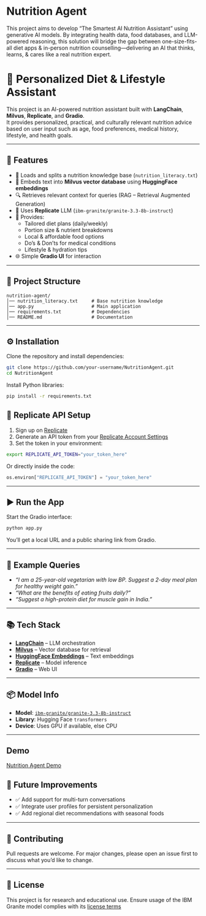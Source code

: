 # Nutrition Agent
This project aims to develop “The Smartest AI Nutrition Assistant” using generative AI models. By integrating health data, food databases, and LLM-powered reasoning, this solution will bridge the gap between one-size-fits-all diet apps &amp; in-person nutrition counselling—delivering an AI that thinks, learns, &amp; cares like a real nutrition expert.

# 🥗 Personalized Diet & Lifestyle Assistant

This project is an AI-powered nutrition assistant built with **LangChain**, **Milvus**, **Replicate**, and **Gradio**.  
It provides personalized, practical, and culturally relevant nutrition advice based on user input such as age, food preferences, medical history, lifestyle, and health goals.

---

## 🚀 Features
- 📖 Loads and splits a nutrition knowledge base (`nutrition_literacy.txt`)
- 🧠 Embeds text into **Milvus vector database** using **HuggingFace embeddings**
- 🔍 Retrieves relevant context for queries (RAG – Retrieval Augmented Generation)
- 🤖 Uses **Replicate** LLM (`ibm-granite/granite-3.3-8b-instruct`)
- 🎯 Provides:
  - Tailored diet plans (daily/weekly)
  - Portion size & nutrient breakdowns
  - Local & affordable food options
  - Do’s & Don’ts for medical conditions
  - Lifestyle & hydration tips
- 🌐 Simple **Gradio UI** for interaction

---

## 📂 Project Structure

```
nutrition-agent/
│── nutrition_literacy.txt     # Base nutrition knowledge
│── app.py                     # Main application
│── requirements.txt           # Dependencies
│── README.md                  # Documentation

```

---

## ⚙️ Installation

Clone the repository and install dependencies:

```bash
git clone https://github.com/your-username/NutritionAgent.git
cd NutritionAgent
````

Install Python libraries:

```bash
pip install -r requirements.txt
```


## 🔑 Replicate API Setup

1. Sign up on [Replicate](https://replicate.com/)
2. Generate an API token from your [Replicate Account Settings](https://replicate.com/account)
3. Set the token in your environment:

```bash
export REPLICATE_API_TOKEN="your_token_here"
```

Or directly inside the code:

```python
os.environ["REPLICATE_API_TOKEN"] = "your_token_here"
```

---

## ▶️ Run the App

Start the Gradio interface:

```bash
python app.py
```

You’ll get a local URL and a public sharing link from Gradio.

---

## 🧪 Example Queries

* *“I am a 25-year-old vegetarian with low BP. Suggest a 2-day meal plan for healthy weight gain.”*
* *“What are the benefits of eating fruits daily?”*
* *“Suggest a high-protein diet for muscle gain in India.”*

---

## 📚 Tech Stack

* **[LangChain](https://www.langchain.com/)** – LLM orchestration
* **[Milvus](https://milvus.io/)** – Vector database for retrieval
* **[HuggingFace Embeddings](https://huggingface.co/sentence-transformers/all-MiniLM-L6-v2)** – Text embeddings
* **[Replicate](https://replicate.com/)** – Model inference
* **[Gradio](https://gradio.app/)** – Web UI

---

## 📦 Model Info

- **Model**: [`ibm-granite/granite-3.3-8b-instruct`](https://huggingface.co/ibm-granite/granite-3.3-8b-instruct)
- **Library**: Hugging Face `transformers`
- **Device**: Uses GPU if available, else CPU

---
## Demo

[Nutrition Agent Demo](assets/demo.png)
   
## 📝 Future Improvements

* ✅ Add support for multi-turn conversations
* ✅ Integrate user profiles for persistent personalization
* ✅ Add regional diet recommendations with seasonal foods

---

## 🤝 Contributing

Pull requests are welcome. For major changes, please open an issue first to discuss what you’d like to change.

---

## 📜 License

This project is for research and educational use. Ensure usage of the IBM Granite model complies with its [license terms](https://huggingface.co/ibm-granite/granite)



